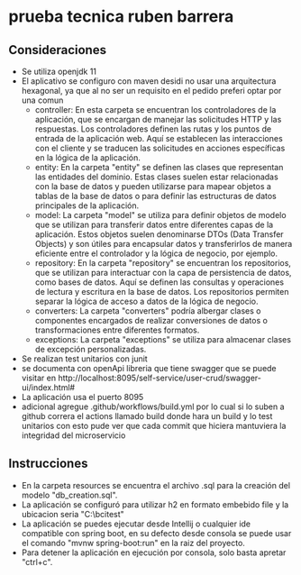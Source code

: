 # prueba tecnica ruben barrera

## Consideraciones
- Se utiliza openjdk 11
- El aplicativo se configuro con maven desidi no usar una arquitectura hexagonal, ya que al no ser un requisito en el pedido preferi optar por una comun
   - controller: En esta carpeta se encuentran los controladores de la aplicación, que se encargan de manejar las solicitudes HTTP y las respuestas. Los controladores definen las rutas y los puntos de entrada de la aplicación web. Aquí se establecen las interacciones con el cliente y se traducen las solicitudes en acciones específicas en la lógica de la aplicación.
   - entity: En la carpeta "entity" se definen las clases que representan las entidades del dominio. Estas clases suelen estar relacionadas con la base de datos y pueden utilizarse para mapear objetos a tablas de la base de datos o para definir las estructuras de datos principales de la aplicación.
   - model: La carpeta "model" se utiliza para definir objetos de modelo que se utilizan para transferir datos entre diferentes capas de la aplicación. Estos objetos suelen denominarse DTOs (Data Transfer Objects) y son útiles para encapsular datos y transferirlos de manera eficiente entre el controlador y la lógica de negocio, por ejemplo.
   - repository: En la carpeta "repository" se encuentran los repositorios, que se utilizan para interactuar con la capa de persistencia de datos, como bases de datos. Aquí se definen las consultas y operaciones de lectura y escritura en la base de datos. Los repositorios permiten separar la lógica de acceso a datos de la lógica de negocio.
   - converters: La carpeta "converters" podría albergar clases o componentes encargados de realizar conversiones de datos o transformaciones entre diferentes formatos.
   - exceptions: La carpeta "exceptions" se utiliza para almacenar clases de excepción personalizadas.
- Se realizan test unitarios con junit
- se documenta con openApi libreria que tiene swagger que se puede visitar en http://localhost:8095/self-service/user-crud/swagger-ui/index.html#
- La aplicación usa el puerto 8095
- adicional agregue .github/workflows/build.yml por lo cual si lo suben a github correra el actions llamado build donde hara un build y lo test unitarios con esto pude ver que cada commit que hiciera mantuviera la integridad del microservicio

## Instrucciones
- En la carpeta resources se encuentra el archivo .sql para la creación del modelo "db_creation.sql".
- La aplicación se configuró para utilizar h2 en formato embebido file y la ubicacion seria "C:\bcitest"
- La aplicación se puedes ejecutar desde Intellij o cualquier ide compatible con spring boot, en su defecto desde consola se puede usar el comando "mvnw spring-boot:run" en la raiz del proyecto.
- Para detener la aplicación en ejecución por consola, solo basta apretar "ctrl+c".
